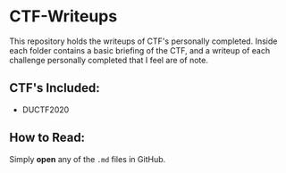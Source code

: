 # CTF-Writeups
This repository holds the writeups of CTF's personally completed. 
Inside each folder contains a basic briefing of the CTF, and a writeup of each challenge personally completed that I feel are of note.

## CTF's Included:
* DUCTF2020

## How to Read:
Simply **open** any of the `.md` files in GitHub.
